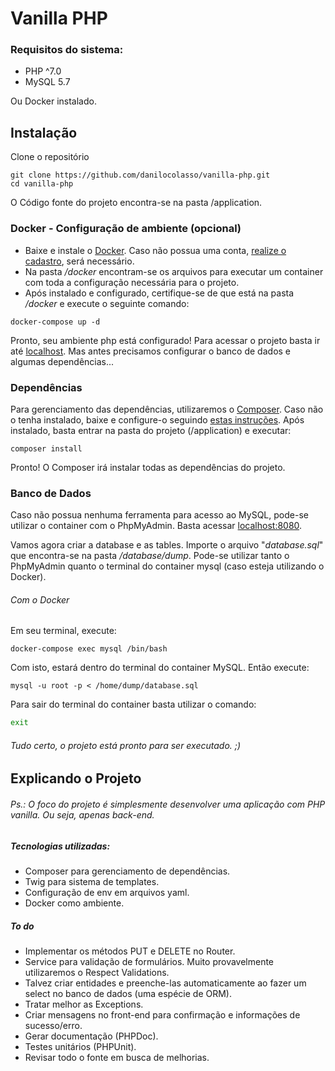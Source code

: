 # Vanilla PHP
### Requisitos do sistema:
  - PHP ^7.0
  - MySQL 5.7
 
 Ou Docker instalado.

## Instalação

Clone o repositório

```
git clone https://github.com/danilocolasso/vanilla-php.git
cd vanilla-php
```

O Código fonte do projeto encontra-se na pasta /application.

### Docker - Configuração de ambiente (opcional)

  - Baixe e instale o [Docker](https://www.docker.com/products/docker-desktop). Caso não possua uma conta, [realize o cadastro](https://hub.docker.com/signup), será necessário.
  - Na pasta */docker*  encontram-se os arquivos para executar um container com toda a configuração necessária para o projeto.
  - Após instalado e configurado, certifique-se de que está na pasta */docker* e execute o seguinte comando:

```
docker-compose up -d
```
Pronto, seu ambiente php está configurado!
Para acessar o projeto basta ir até [localhost](http://localhost). Mas antes precisamos configurar o banco de dados e algumas dependências...

### Dependências
Para gerenciamento das dependências, utilizaremos o [Composer](https://getcomposer.org/). Caso não o tenha instalado, baixe e configure-o seguindo [estas instruções](https://getcomposer.org/doc/00-intro.md).
Após instalado, basta entrar na pasta do projeto (/application) e executar:
```
composer install
```
Pronto! O Composer irá instalar todas as dependências do projeto.

### Banco de Dados

Caso não possua nenhuma ferramenta para acesso ao MySQL, pode-se utilizar o container com o PhpMyAdmin. Basta acessar [localhost:8080](http://localhost:8080).

Vamos agora criar a database e as tables. 
Importe o arquivo "*database.sql*" que encontra-se na pasta */database/dump*.
Pode-se utilizar tanto o PhpMyAdmin quanto o terminal do container mysql (caso esteja utilizando o Docker). 

###### Com o Docker
Em seu terminal, execute:
```
docker-compose exec mysql /bin/bash
```
Com isto, estará dentro do terminal do container MySQL. Então execute:
```
mysql -u root -p < /home/dump/database.sql
```
Para sair do terminal do container basta utilizar o comando:
```sh
exit
```
###### Tudo certo, o projeto está pronto para ser executado. ;)

## Explicando o Projeto
###### Ps.: O foco do projeto é simplesmente desenvolver uma aplicação com PHP vanilla. Ou seja, apenas back-end.
##### Tecnologias utilizadas:

  - Composer para gerenciamento de dependências.
  - Twig para sistema de templates.
  -  Configuração de env em arquivos yaml.
  -  Docker como ambiente.

##### To do

 - Implementar os métodos PUT e DELETE no Router.
 - Service para validação de formulários. Muito provavelmente utilizaremos o Respect Validations.
 - Talvez criar entidades e preenche-las automaticamente ao fazer um select no banco de dados (uma espécie de ORM).
 - Tratar melhor as Exceptions.
 - Criar mensagens no front-end para confirmação e informações de sucesso/erro.
 - Gerar documentação (PHPDoc).
 - Testes unitários (PHPUnit).
 - Revisar todo o fonte em busca de melhorias.